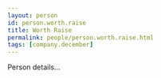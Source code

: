```yaml
---
layout: person
id: person.worth.raise
title: Worth Raise
permalink: people/person.worth.raise.html
tags: [company.december]
---
```


Person details...